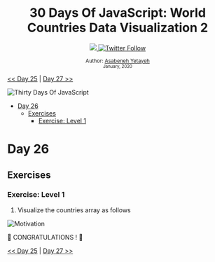 <div align="center">
  <h1> 30 Days Of JavaScript: World Countries Data Visualization 2 </h1>
  <a class="header-badge" target="_blank" href="https://www.linkedin.com/in/asabeneh/">
  <img src="https://img.shields.io/badge/style--5eba00.svg?label=LinkedIn&logo=linkedin&style=social">
  </a>
  <a class="header-badge" target="_blank" href="https://twitter.com/Asabeneh">
  <img alt="Twitter Follow" src="https://img.shields.io/twitter/follow/asabeneh?style=social">
  </a>

<sub>Author:
<a href="https://www.linkedin.com/in/asabeneh/" target="_blank">Asabeneh
Yetayeh</a><br> <small> January, 2020</small> </sub>

</div>

[<< Day 25](../25_Day_World_countries_data_visualization_1/25_day_world_countries_data_visualization_1.md)
|
[Day 27 >>](../27_Day_Mini_project_portfolio/27_day_mini_project_portfolio.md)

![Thirty Days Of JavaScript](../images/banners/day_1_26.png)

- [Day 26](#day-26)
  - [Exercises](#exercises)
    - [Exercise: Level 1](#exercise-level-1)

# Day 26

## Exercises

### Exercise: Level 1

1. Visualize the countries array as follows

![Motivation](./../images/projects/dom_mini_project_countries_day_6.1.gif)

🎉 CONGRATULATIONS ! 🎉

[<< Day 25](../25_Day_World_countries_data_visualization_1/25_day_world_countries_data_visualization_1.md)
|
[Day 27 >>](../27_Day_Mini_project_portfolio/27_day_mini_project_portfolio.md)
